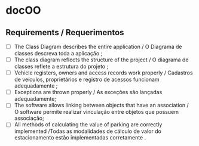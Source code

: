 # docOO

## Requirements / Requerimentos
- [ ] The Class Diagram describes the entire application / O Diagrama de classes descreva toda a aplicação ;
- [ ] The class diagram reflects the structure of the project / O diagrama de classes reflete a estrutura do projeto ;
- [ ] Vehicle registers, owners and access records work properly / Cadastros de veículos, proprietários e registro de acessos funcionam adequadamente ;
- [ ] Exceptions are thrown properly / As exceções são lançadas adequadamente;
- [ ] The software allows linking between objects that have an association / O software permite realizar vinculação entre objetos que possuem associação;
- [ ] All methods of calculating the value of parking are correctly implemented /Todas as modalidades de cálculo de valor do estacionamento estão implementadas corretamente .
